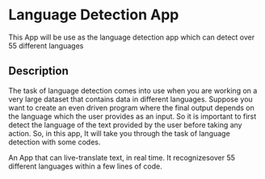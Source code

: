 # Language Detection App
This App will be use as the language detection app which can detect over 55 different languages

## Description
The task of language detection comes into use when you are working on a very large dataset that contains data in different languages. Suppose you want to create an even driven program where the final output depends on the language which the user provides as an input. So it is important to first detect the language of the text provided by the user before taking any action. So, in this app, It will take you through the task of language detection with some codes. 

An App that can live-translate text, in real time. It recognizesover 55 different languages within a few lines of code.
